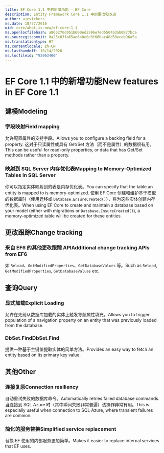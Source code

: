```yaml
---
title: EF Core 1.1 中的新增功能 - EF Core
description: Entity Framework Core 1.1 中的更改和改进
author: ajcvickers
ms.date: 10/27/2016
uid: core/what-is-new/ef-core-1.1
ms.openlocfilehash: a865270d0b1b690ed2596e7ed550463ab0877bca
ms.sourcegitcommit: 0a25c03fa65ae6e0e0e3f66bac48d59eceb96a5a
ms.translationtype: HT
ms.contentlocale: zh-CN
ms.lasthandoff: 10/14/2020
ms.locfileid: "92063460"
---
```

# <a name="new-features-in-ef-core-11"></a><span data-ttu-id="a60dc-103">EF Core 1.1 中的新增功能</span><span class="sxs-lookup"><span data-stu-id="a60dc-103">New features in EF Core 1.1</span></span>

## <a name="modeling"></a><span data-ttu-id="a60dc-104">建模</span><span class="sxs-lookup"><span data-stu-id="a60dc-104">Modeling</span></span>

### <a name="field-mapping"></a><span data-ttu-id="a60dc-105">字段映射</span><span class="sxs-lookup"><span data-stu-id="a60dc-105">Field mapping</span></span>

<span data-ttu-id="a60dc-106">允许配置属性的支持字段。</span><span class="sxs-lookup"><span data-stu-id="a60dc-106">Allows you to configure a backing field for a property.</span></span> <span data-ttu-id="a60dc-107">这对于只读属性或具有 Get/Set 方法（而不是属性）的数据很有用。</span><span class="sxs-lookup"><span data-stu-id="a60dc-107">This can be useful for read-only properties, or data that has Get/Set methods rather than a property.</span></span>

### <a name="mapping-to-memory-optimized-tables-in-sql-server"></a><span data-ttu-id="a60dc-108">映射到 SQL Server 内存优化表</span><span class="sxs-lookup"><span data-stu-id="a60dc-108">Mapping to Memory-Optimized Tables in SQL Server</span></span>

<span data-ttu-id="a60dc-109">你可以指定实体映射到的表是内存优化表。</span><span class="sxs-lookup"><span data-stu-id="a60dc-109">You can specify that the table an entity is mapped to is memory-optimized.</span></span> <span data-ttu-id="a60dc-110">使用 EF Core 创建和维护基于模型的数据库时（使用迁移或 `Database.EnsureCreated()`），将为这些实体创建内存优化表。</span><span class="sxs-lookup"><span data-stu-id="a60dc-110">When using EF Core to create and maintain a database based on your model (either with migrations or `Database.EnsureCreated()`), a memory-optimized table will be created for these entities.</span></span>

## <a name="change-tracking"></a><span data-ttu-id="a60dc-111">更改跟踪</span><span class="sxs-lookup"><span data-stu-id="a60dc-111">Change tracking</span></span>

### <a name="additional-change-tracking-apis-from-ef6"></a><span data-ttu-id="a60dc-112">来自 EF6 的其他更改跟踪 API</span><span class="sxs-lookup"><span data-stu-id="a60dc-112">Additional change tracking APIs from EF6</span></span>

<span data-ttu-id="a60dc-113">如 `Reload`、`GetModifiedProperties`、`GetDatabaseValues` 等。</span><span class="sxs-lookup"><span data-stu-id="a60dc-113">Such as `Reload`, `GetModifiedProperties`, `GetDatabaseValues` etc.</span></span>

## <a name="query"></a><span data-ttu-id="a60dc-114">查询</span><span class="sxs-lookup"><span data-stu-id="a60dc-114">Query</span></span>

### <a name="explicit-loading"></a><span data-ttu-id="a60dc-115">显式加载</span><span class="sxs-lookup"><span data-stu-id="a60dc-115">Explicit Loading</span></span>

<span data-ttu-id="a60dc-116">允许在先前从数据库加载的实体上触发导航属性填充。</span><span class="sxs-lookup"><span data-stu-id="a60dc-116">Allows you to trigger population of a navigation property on an entity that was previously loaded from the database.</span></span>

### <a name="dbsetfind"></a><span data-ttu-id="a60dc-117">DbSet.Find</span><span class="sxs-lookup"><span data-stu-id="a60dc-117">DbSet.Find</span></span>

<span data-ttu-id="a60dc-118">提供一种基于主键值提取实体的简单方法。</span><span class="sxs-lookup"><span data-stu-id="a60dc-118">Provides an easy way to fetch an entity based on its primary key value.</span></span>

## <a name="other"></a><span data-ttu-id="a60dc-119">其他</span><span class="sxs-lookup"><span data-stu-id="a60dc-119">Other</span></span>

### <a name="connection-resiliency"></a><span data-ttu-id="a60dc-120">连接复原</span><span class="sxs-lookup"><span data-stu-id="a60dc-120">Connection resiliency</span></span>

<span data-ttu-id="a60dc-121">自动重试失败的数据库命令。</span><span class="sxs-lookup"><span data-stu-id="a60dc-121">Automatically retries failed database commands.</span></span> <span data-ttu-id="a60dc-122">当连接到 SQL Azure 时（其中瞬间失败非常普遍）该操作非常有用。</span><span class="sxs-lookup"><span data-stu-id="a60dc-122">This is especially useful when connection to SQL Azure, where transient failures are common.</span></span>

### <a name="simplified-service-replacement"></a><span data-ttu-id="a60dc-123">简化的服务替换</span><span class="sxs-lookup"><span data-stu-id="a60dc-123">Simplified service replacement</span></span>

<span data-ttu-id="a60dc-124">替换 EF 使用的内部服务更加简单。</span><span class="sxs-lookup"><span data-stu-id="a60dc-124">Makes it easier to replace internal services that EF uses.</span></span>
